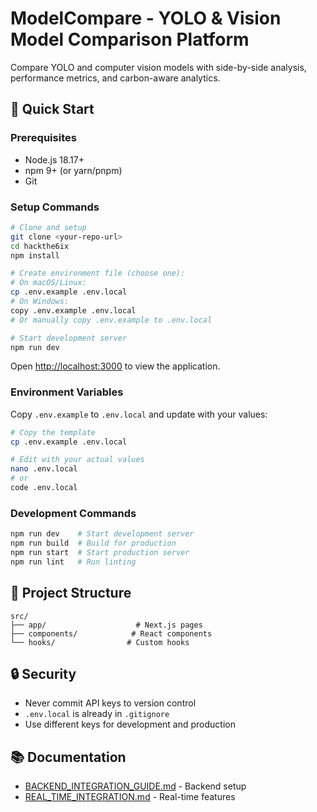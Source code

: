 # ModelCompare - YOLO & Vision Model Comparison Platform

Compare YOLO and computer vision models with side-by-side analysis, performance metrics, and carbon-aware analytics.

## 🚀 Quick Start

### Prerequisites
- Node.js 18.17+
- npm 9+ (or yarn/pnpm)
- Git

### Setup Commands

```bash
# Clone and setup
git clone <your-repo-url>
cd hackthe6ix
npm install

# Create environment file (choose one):
# On macOS/Linux:
cp .env.example .env.local
# On Windows:
copy .env.example .env.local
# Or manually copy .env.example to .env.local

# Start development server
npm run dev
```

Open [http://localhost:3000](http://localhost:3000) to view the application.

### Environment Variables

Copy `.env.example` to `.env.local` and update with your values:

```bash
# Copy the template
cp .env.example .env.local

# Edit with your actual values
nano .env.local
# or
code .env.local
```

### Development Commands

```bash
npm run dev    # Start development server
npm run build  # Build for production
npm run start  # Start production server
npm run lint   # Run linting
```

## 📁 Project Structure

```
src/
├── app/                    # Next.js pages
├── components/            # React components
└── hooks/                # Custom hooks
```

## 🔒 Security

- Never commit API keys to version control
- `.env.local` is already in `.gitignore`
- Use different keys for development and production

## 📚 Documentation

- [BACKEND_INTEGRATION_GUIDE.md](BACKEND_INTEGRATION_GUIDE.md) - Backend setup
- [REAL_TIME_INTEGRATION.md](REAL_TIME_INTEGRATION.md) - Real-time features
